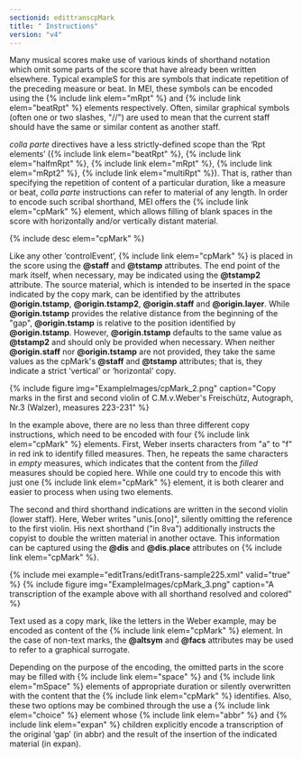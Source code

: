 ```yaml
---
sectionid: edittranscpMark
title: " Instructions"
version: "v4"
---
```


Many musical scores make use of various kinds of shorthand notation which omit some parts of the score that have already been written elsewhere. Typical exampleS for this are symbols that indicate repetition of the preceding measure or beat. In MEI, these symbols can be encoded using the {% include link elem="mRpt" %} and {% include link elem="beatRpt" %} elements respectively. Often, similar graphical symbols (often one or two slashes, "//") are used to mean that the current staff should have the same or similar content as another staff.

*colla parte* directives have a less strictly-defined scope than the ‘Rpt elements’ ({% include link elem="beatRpt" %}, {% include link elem="halfmRpt" %}, {% include link elem="mRpt" %}, {% include link elem="mRpt2" %}, {% include link elem="multiRpt" %}). That is, rather than specifying the repetition of content of a particular duration, like a measure or beat, *colla parte* instructions can refer to material of any length. In order to encode such scribal shorthand, MEI offers the {% include link elem="cpMark" %} element, which allows filling of blank spaces in the score with horizontally and/or vertically distant material.

{% include desc elem="cpMark" %}

Like any other ‘controlEvent’, {% include link elem="cpMark" %} is placed in the score using the **@staff** and **@tstamp** attributes. The end point of the mark itself, when necessary, may be indicated using the **@tstamp2** attribute. The source material, which is intended to be inserted in the space indicated by the copy mark, can be identified by the attributes **@origin.tstamp**, **@origin.tstamp2**, **@origin.staff** and **@origin.layer**. While **@origin.tstamp** provides the relative distance from the beginning of the "gap", **@origin.tstamp** is relative to the position identified by **@origin.tstamp**. However, **@origin.tstamp** defaults to the same value as **@tstamp2** and should only be provided when necessary. When neither **@origin.staff** nor **@origin.tstamp** are not provided, they take the same values as the cpMark's **@staff** and **@tstamp** attributes; that is, they indicate a strict ‘vertical’ or ‘horizontal’ copy.

{% include figure img="ExampleImages/cpMark_2.png" caption="Copy marks in the first and second violin of C.M.v.Weber's Freischütz, Autograph, Nr.3 (Walzer), measures 223-231" %}

In the example above, there are no less than three different copy instructions, which need to be encoded with four {% include link elem="cpMark" %} elements. First, Weber inserts characters from "a" to "f" in red ink to identify filled measures. Then, he repeats the same characters in *empty* measures, which indicates that the content from the *filled* measures should be copied here. While one could try to encode this with just one {% include link elem="cpMark" %} element, it is both clearer and easier to process when using two elements.

The second and third shorthand indications are written in the second violin (lower staff). Here, Weber writes "unis.[ono]", silently omitting the reference to the first violin. His next shorthand ("in 8va") additionally instructs the copyist to double the written material in another octave. This information can be captured using the **@dis** and **@dis.place** attributes on {% include link elem="cpMark" %}.

{% include mei example="editTrans/editTrans-sample225.xml" valid="true" %}
{% include figure img="ExampleImages/cpMark_3.png" caption="A transcription of the example above with all shorthand resolved and colored" %}

Text used as a copy mark, like the letters in the Weber example, may be encoded as content of the {% include link elem="cpMark" %} element. In the case of non-text marks, the **@altsym** and **@facs** attributes may be used to refer to a graphical surrogate.

Depending on the purpose of the encoding, the omitted parts in the score may be filled with {% include link elem="space" %} and {% include link elem="mSpace" %} elements of appropriate duration or silently overwritten with the content that the {% include link elem="cpMark" %} identifies. Also, these two options may be combined through the use a {% include link elem="choice" %} element whose {% include link elem="abbr" %} and {% include link elem="expan" %} children explicitly encode a transcription of the original ‘gap’ (in abbr) and the result of the insertion of the indicated material (in expan).
